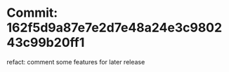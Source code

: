 # Commit: 162f5d9a87e7e2d7e48a24e3c980243c99b20ff1

refact: comment some features for later release
